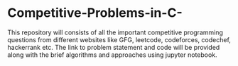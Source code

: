 # Competitive-Problems-in-C-
This repository will consists of all the important competitive programming questions from different websites like GFG, leetcode, codeforces, codechef, hackerrank etc. The link to problem statement and code will be provided along with the brief algorithms and approaches using jupyter notebook.
